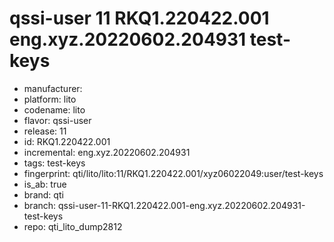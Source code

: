 # qssi-user 11 RKQ1.220422.001 eng.xyz.20220602.204931 test-keys
- manufacturer: 
- platform: lito
- codename: lito
- flavor: qssi-user
- release: 11
- id: RKQ1.220422.001
- incremental: eng.xyz.20220602.204931
- tags: test-keys
- fingerprint: qti/lito/lito:11/RKQ1.220422.001/xyz06022049:user/test-keys
- is_ab: true
- brand: qti
- branch: qssi-user-11-RKQ1.220422.001-eng.xyz.20220602.204931-test-keys
- repo: qti_lito_dump2812
